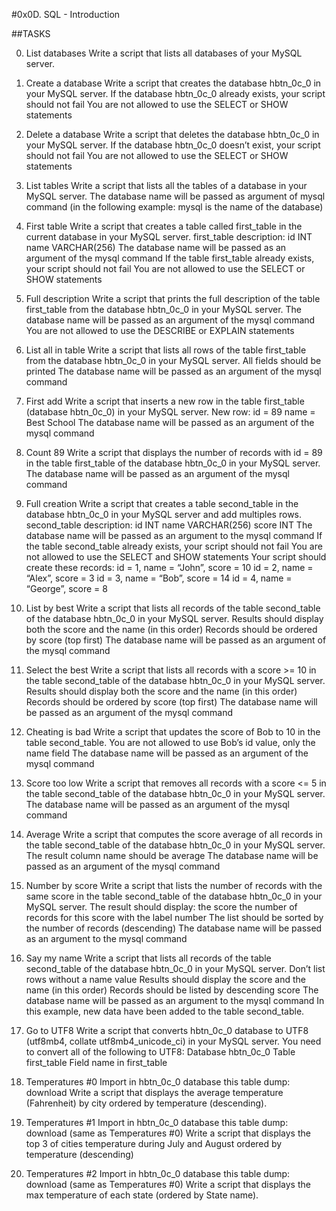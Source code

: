 #0x0D. SQL - Introduction

##TASKS

0. List databases
Write a script that lists all databases of your MySQL server.

1. Create a database
Write a script that creates the database hbtn_0c_0 in your MySQL server.
If the database hbtn_0c_0 already exists, your script should not fail
You are not allowed to use the SELECT or SHOW statements

2. Delete a database
Write a script that deletes the database hbtn_0c_0 in your MySQL server.
If the database hbtn_0c_0 doesn’t exist, your script should not fail
You are not allowed to use the SELECT or SHOW statements

3. List tables
Write a script that lists all the tables of a database in your MySQL server.
The database name will be passed as argument of mysql command (in the following example: mysql is the name of the database)

4. First table
Write a script that creates a table called first_table in the current database in your MySQL server.
first_table description:
id INT
name VARCHAR(256)
The database name will be passed as an argument of the mysql command
If the table first_table already exists, your script should not fail
You are not allowed to use the SELECT or SHOW statements

5. Full description
Write a script that prints the full description of the table first_table from the database hbtn_0c_0 in your MySQL server.
The database name will be passed as an argument of the mysql command
You are not allowed to use the DESCRIBE or EXPLAIN statements

6. List all in table
Write a script that lists all rows of the table first_table from the database hbtn_0c_0 in your MySQL server.
All fields should be printed
The database name will be passed as an argument of the mysql command

7. First add
Write a script that inserts a new row in the table first_table (database hbtn_0c_0) in your MySQL server.
New row:
id = 89
name = Best School
The database name will be passed as an argument of the mysql command

8. Count 89
Write a script that displays the number of records with id = 89 in the table first_table of the database hbtn_0c_0 in your MySQL server.
The database name will be passed as an argument of the mysql command

9. Full creation
Write a script that creates a table second_table in the database hbtn_0c_0 in your MySQL server and add multiples rows.
second_table description:
id INT
name VARCHAR(256)
score INT
The database name will be passed as an argument to the mysql command
If the table second_table already exists, your script should not fail
You are not allowed to use the SELECT and SHOW statements
Your script should create these records:
id = 1, name = “John”, score = 10
id = 2, name = “Alex”, score = 3
id = 3, name = “Bob”, score = 14
id = 4, name = “George”, score = 8

10. List by best
Write a script that lists all records of the table second_table of the database hbtn_0c_0 in your MySQL server.
Results should display both the score and the name (in this order)
Records should be ordered by score (top first)
The database name will be passed as an argument of the mysql command

11. Select the best
Write a script that lists all records with a score >= 10 in the table second_table of the database hbtn_0c_0 in your MySQL server.
Results should display both the score and the name (in this order)
Records should be ordered by score (top first)
The database name will be passed as an argument of the mysql command

12. Cheating is bad
Write a script that updates the score of Bob to 10 in the table second_table.
You are not allowed to use Bob’s id value, only the name field
The database name will be passed as an argument of the mysql command

13. Score too low
Write a script that removes all records with a score <= 5 in the table second_table of the database hbtn_0c_0 in your MySQL server.
The database name will be passed as an argument of the mysql command

14. Average
Write a script that computes the score average of all records in the table second_table of the database hbtn_0c_0 in your MySQL server.
The result column name should be average
The database name will be passed as an argument of the mysql command

15. Number by score
Write a script that lists the number of records with the same score in the table second_table of the database hbtn_0c_0 in your MySQL server.
The result should display:
the score
the number of records for this score with the label number
The list should be sorted by the number of records (descending)
The database name will be passed as an argument to the mysql command

16. Say my name
Write a script that lists all records of the table second_table of the database hbtn_0c_0 in your MySQL server.
Don’t list rows without a name value
Results should display the score and the name (in this order)
Records should be listed by descending score
The database name will be passed as an argument to the mysql command
In this example, new data have been added to the table second_table.

17. Go to UTF8
Write a script that converts hbtn_0c_0 database to UTF8 (utf8mb4, collate utf8mb4_unicode_ci) in your MySQL server.
You need to convert all of the following to UTF8:
Database hbtn_0c_0
Table first_table
Field name in first_table

18. Temperatures #0
Import in hbtn_0c_0 database this table dump: download
Write a script that displays the average temperature (Fahrenheit) by city ordered by temperature (descending).

19. Temperatures #1
Import in hbtn_0c_0 database this table dump: download (same as Temperatures #0)
Write a script that displays the top 3 of cities temperature during July and August ordered by temperature (descending)

20. Temperatures #2
Import in hbtn_0c_0 database this table dump: download (same as Temperatures #0)
Write a script that displays the max temperature of each state (ordered by State name).
